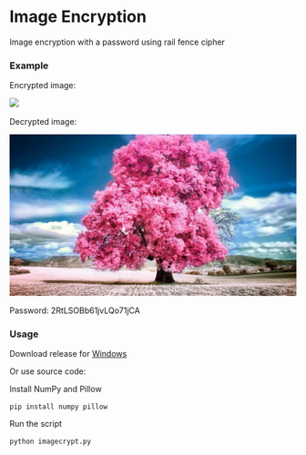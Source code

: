 # Image Encryption

Image encryption with a password using rail fence cipher

### Example

<p>Encrypted image:</p>
<img src="example/image-e.png" width="800">

<p>Decrypted image:</p>
<img src="example/image-e-d.png" width="800">

Password: 2RtLSOBb61jvLQo71jCA

### Usage

Download release for [Windows](https://github.com/ilyakotsar/ImageCrypt/releases/download/v1.0.0/ImageCrypt.exe)

Or use source code:

Install NumPy and Pillow
```
pip install numpy pillow
```

Run the script
```
python imagecrypt.py
```
